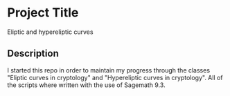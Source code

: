 # Project Title

Eliptic and hypereliptic curves

## Description

I started this repo in order to maintain my progress through the classes "Eliptic curves in cryptology" and "Hypereliptic curves in cryptology". 
All of the scripts where written with the use of Sagemath 9.3.
